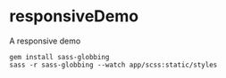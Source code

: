 # responsiveDemo
A responsive demo

```
gem install sass-globbing
sass -r sass-globbing --watch app/scss:static/styles

```